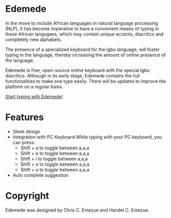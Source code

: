 # Edemede
In the move to include African languages in natural language processing (NLP), it has become imperative to have a convenient means of typing in these African langugaes, which may contain unique accents, diacritics and completely new alphabets.

The presence of a specialized keyboard for the Igbo language, will foster typing in the language, thereby increasing the amount of online presence of the language.

Edemede is free, open-source online keyboard with the special Igbo diacritics.
Although in its early stage, Edemede contains the full functionalities to make one type easily. There will be updates to improve the platform on a regular basis.

[Start typing with Edemede!](https://chrisemezue.github.io/edemede.github.io/)
# Features
* Sleek design
* Integration with PC Keyboard
While typing with your PC keyboard, you can press:
    * Shift + a to toggle between a,a,a
    * Shift + e to toggle between a,a,a
    * Shift + i to toggle between a,a,a
    * Shift + o to toggle between a,a,a
    * Shift + u to toggle between a,a,a
* Auto complete suggestion

# Copyright
Edemede was designed by Chris C. Emezue and Handel C. Emezue.
